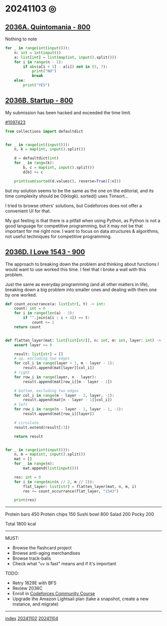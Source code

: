 <head><meta name="viewport" content="width=device-width, initial-scale=1.0, user-scalable=yes" /><meta charset="UTF-8"></head>

# 20241103 ◎

## [2036A. Quintomania - 800](https://codeforces.com/contest/2036/problem/A#)

Nothing to note

```python
for _ in range(int(input())):
    n: int = int(input())
    a: list[int] = list(map(int, input().split()))
    for i in range(n - 1):
        if abs(a[i + 1] - a[i]) not in (5, 7):
            print("NO")
            break
    else:
        print("YES")
```

## [2036B. Startup - 800](https://codeforces.com/contest/2036/problem/B)

My submission has been hacked and exceeded the time limit.

[#1097423](https://codeforces.com/contest/2036/hacks/1097423)

```python
from collections import defaultdict


for _ in range(int(input())):
    n, k = map(int, input().split())

    d = defaultdict(int)
    for _ in range(k):
        b, c = map(int, input().split())
        d[b] += c

    print(sum(sorted(d.values(), reverse=True)[:n]))
```

but my solution seems to be the same as the one on the editorial, and its time complexity should be O(klogk). sorted() uses Timsort...

I tried to browse others\' solutions, but Codeforces does not offer a convenient UI for that.

My gut feeling is that there is a pitfall when using Python, as Python is not a good language for competitive programming, but it may not be that important for me right now. I want to focus on data structures & algorithms, not useful techniques for competitive programming.

## [2036D. I Love 1543 - 900](https://codeforces.com/contest/2036/problem/D)

The approach to breaking down the problem and thinking about functions I would want to use worked this time. I feel that I broke a wall with this problem.

Just the same as everyday programming (and all other matters in life), breaking down a big problem into smaller ones and dealing with them one by one worked.

```python
def count_occurrance(a: list[str], t) -> int:
    count: int = 0
    for i in range(len(a) - 3):
        if "".join(a[i : i + 4]) == t:
            count += 1
    return count


def flatten_layer(mat: list[list[str]], n: int, m: int, layer: int) -> list[str]:
    assert layer >= 0

    result: list[str] = []
    # up, excluding two edges
    for col_i in range(layer + 1, m - layer - 1):
        result.append(mat[layer][col_i])
    # right
    for row_i in range(layer, n - layer):
        result.append(mat[row_i][m - layer - 1])

    # bottom, excluding two edges
    for col_i in range(m - layer - 2, layer, -1):
        result.append(mat[n - layer - 1][col_i])
    # left
    for row_i in range(n - layer - 1, layer - 1, -1):
        result.append(mat[row_i][layer])

    # circulate
    result.extend(result[:3])

    return result


for _ in range(int(input())):
    n, m = map(int, input().split())
    mat = []
    for _ in range(n):
        mat.append(list(input()))

    res: int = 0
    for i in range(min(n // 2, m // 2)):
        flat_layer: list[str] = flatten_layer(mat, n, m, i)
        res += count_occurrance(flat_layer, "1543")

    print(res)
```

---

Protein bars 450
Protein chips 150
Sushi bowl 800
Salad 200
Pocky 200

Total 1800 kcal

---

MUST:

- Browse the flashcard project
- Browse anti-aging merchandises
- Browse track-balls
- Check what "`uv` is fast" means and if it\'s important

TODO:

- Retry 1829E with BFS
- Review 2036C
- Enroll in [Codeforces Community Course](https://codeforces.com/edu/courses)
- Upgrade the Amazon Lightsail plan (take a snapshot, create a new instance, and migrate)

---

[index](../../index.html)
[20241102](20241102.html)
[20241104](20241104.html)

